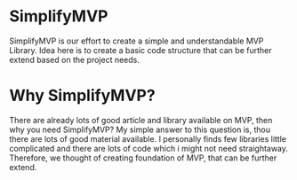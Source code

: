 # SimplifyMVP
SimplifyMVP is our effort to create a simple and understandable MVP Library. Idea here is to create a basic code structure 
that can be further extend based on the project needs.

# Why SimplifyMVP?
There are already lots of good article and library available on MVP, then why you need SimplifyMVP?
My simple answer to this question is, thou there are lots of good material available. I personally finds few libraries little complicated 
and there are lots of code which i might not need straightaway.
Therefore, we thought of creating foundation of MVP, that can be further extend.
